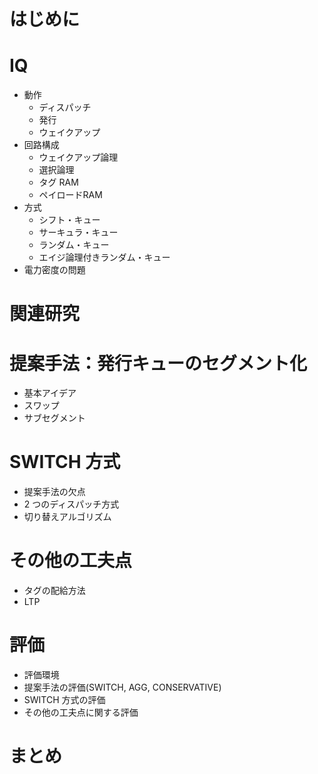 # はじめに

# IQ
* 動作
  * ディスパッチ
  * 発行
  * ウェイクアップ
* 回路構成
  * ウェイクアップ論理
  * 選択論理
  * タグ RAM
  * ペイロードRAM
* 方式
  * シフト・キュー
  * サーキュラ・キュー
  * ランダム・キュー
  * エイジ論理付きランダム・キュー
* 電力密度の問題

# 関連研究
# 提案手法：発行キューのセグメント化
  * 基本アイデア
  * スワップ
  * サブセグメント
# SWITCH 方式
  * 提案手法の欠点
  * 2 つのディスパッチ方式
  * 切り替えアルゴリズム
# その他の工夫点
  * タグの配給方法
  * LTP
# 評価
  * 評価環境
  * 提案手法の評価(SWITCH, AGG, CONSERVATIVE)
  * SWITCH 方式の評価
  * その他の工夫点に関する評価
# まとめ